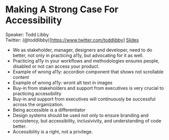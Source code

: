 # Making A Strong Case For Accessibility

Speaker: Todd Libby  
Twitter: (@toddlibby)[https://www.twitter.com/toddlibby]
[Slides](https://noti.st/colabottles/Iw8IJ1/making-a-strong-case-for-accessibility)

- We as stakeholder, manager, designers and developer, need to do better, not only in practicing a11y, but advocating for it as well.
- Practicing a11y in your workflows and methodologies ensures people, disabled or not can access your product.
- Example of wrong a11y: accordion component that shows not scrollable content
- Example of wrong a11y: wront alt text in images
- Buy-in from stakeholders and support from executives is very crucial to practicing accessibility
- Buy-in and support from executives will continuously be successful across the organization.
- Being accessible is a differentiator 
- Design systems should be used not only to ensure branding and consistency, but accessibility, inclusivivity, and understanding of code better.
- Accessibility is a right, not a privilege.  